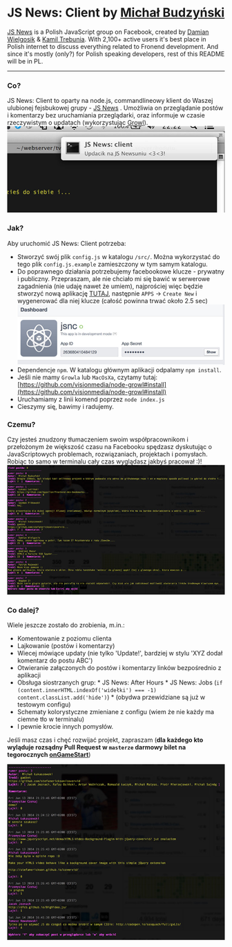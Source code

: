 JS News: Client by [Michał Budzyński](https://github.com/michalbe)
=============

[JS News](https://www.facebook.com/groups/217169631654737/) is a Polish JavaScript group on Facebook, created by [Damian Wielgosik](https://twitter.com/varjs) & [Kamil Trebunia](https://twitter.com/KamilTrebunia). With 2,100+ active users it's best place in Polish internet to discuss everything related to Fronend development. And since it's mostly (only?) for Polish speaking developers, rest of this README will be in PL.

---
### Co? ###
JS News: Client to oparty na node.js, commandlineowy klient do Waszej ulubionej fejsbukowej grupy - [JS News](https://www.facebook.com/groups/217169631654737/) . Umożliwia on przeglądanie postów i komentarzy bez uruchamiania przeglądarki, oraz informuje w czasie rzeczywistym o updatach (wykorzystując [Growl](http://growl.info/)).
![Growl notification](static/jsnewsgrowl.jpg)

### Jak? ###
Aby uruchomić JS News: Client potrzeba:
  *  Stworzyć swój plik `config.js` w katalogu `/src/`. Można wykorzystać do tego plik `config.js.example` zamieszczony w tym samym katalogu.
  *  Do poprawnego działania potrzebujemy facebookowe klucze - prywatny i publiczny. Przepraszam, ale nie chciało mi się bawić w serwerowe zagadnienia (nie udaję nawet że umiem), najprościej więc będzie stworzyć nową aplikację [TUTAJ](https://developers.facebook.com/), następnie `APPS` -> `Create New` i wygenerować dla niej klucze (całość powinna trwać około 2.5 sec)
  ![Facebookowe klucze](static/keys.jpg)
  *  Dependencje `npm`. W katalogu głównym aplikacji odpalamy `npm install`.
  *  Jeśli nie mamy `Growla` lub `MacOsXa`, czytamy tutaj: [https://github.com/visionmedia/node-growl#install](https://github.com/visionmedia/node-growl#install)
  *  Uruchamiamy z linii komend poprzez `node index.js`
  *  Cieszymy się, bawimy i radujemy.

### Czemu? ###
Czy jesteś znudzony tłumaczeniem swoim współpracownikom i przełożonym że większość czasu na Facebooku spędzasz dyskutując o JavaScriptowych problemach, rozwiązaniach, projektach i pomysłach. Robiąc to samo w terminalu cały czas wyglądasz jakbyś pracował :)!
![lista tematów](static/jsnewslista.jpg)

### Co dalej? ###
Wiele jeszcze zostało do zrobienia, m.in.:
  *  Komentowanie z poziomu clienta
  *  Lajkowanie (postów i komentarzy)
  *  Wiecej mówiące updaty (nie tylko 'Update!', bardziej w stylu 'XYZ dodał komentarz do postu ABC')
  *  Otwieranie załączonych do postów i komentarzy linków bezpośrednio z aplikacji
  *  Obsługa siostrzanych grup:
    * JS News: After Hours
    * JS News: Jobs (`if (content.innerHTML.indexOf('widełki') === -1) content.classList.add('hide')`)
    * (obydwa przewidziane są już w testowym configu)
  *  Schematy kolorystyczne zmieniane z configu (wiem że nie każdy ma ciemne tło w terminalu)
  *  I pewnie krocie innych pomysłów.

Jeśli masz czas i chęć rozwijać projekt, zapraszam (**dla każdego kto wyląduje rozsądny Pull Request w `masterze` darmowy bilet na tegorocznych [onGameStart](http://onGameStart)**)

![Szczegóły postu](static/jsnews-detail.jpg)
